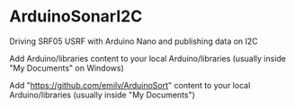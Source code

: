 # ArduinoSonarI2C
Driving SRF05 USRF with Arduino Nano and publishing data on I2C

Add Arduino/libraries content to your local Arduino/libraries (usually inside "My Documents" on Windows)

Add "https://github.com/emilv/ArduinoSort" content to your local Arduino/libraries (usually inside "My Documents")
